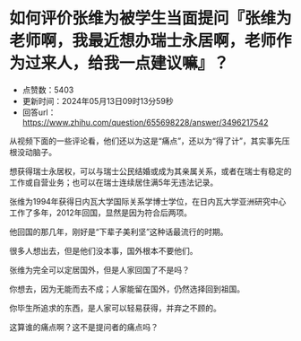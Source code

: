# 如何评价张维为被学生当面提问『张维为老师啊，我最近想办瑞士永居啊，老师作为过来人，给我一点建议嘛』？
- 点赞数：5403
- 更新时间：2024年05月13日09时13分59秒
- 回答url：https://www.zhihu.com/question/655698228/answer/3496217542
<body>
 <p data-pid="1cwpwhVV">从视频下面的一些评论看，他们还以为这是“痛点”，还以为“得了计”，其实事先压根没动脑子。</p>
 <p data-pid="RdL69Rk_">想获得瑞士永居权，可以与瑞士公民结婚或成为其亲属关系，或者在瑞士有稳定的工作或自营业务；也可以在瑞士连续居住满5年无违法记录。</p>
 <p data-pid="XM-D_hsS">张维为1994年获得日内瓦大学国际关系学博士学位，在日内瓦大学亚洲研究中心工作了多年，2012年回国，显然是因为符合后两项。</p>
 <p data-pid="6gdIMv_h">他回国的那几年，刚好是“下辈子美利坚”这种话最流行的时期。</p>
 <p data-pid="JXq2v0wy">很多人想出去，但是他们没本事，国外根本不要他们。</p>
 <p data-pid="lewnorQW">张维为完全可以定居国外，但是人家回国了不是吗？</p>
 <p data-pid="B35kOUR0">你想去，因为无能而去不成；人家能留在国外，仍然选择回到祖国。</p>
 <p data-pid="HM9TyKQJ">你毕生所追求的东西，是人家可以轻易获得，并弃之不顾的。</p>
 <p data-pid="h-F-fPB9">这算谁的痛点啊？这不是提问者的痛点吗？</p>
</body>